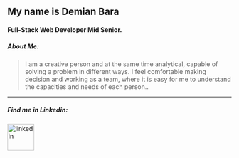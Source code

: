## My name is Demian Bara

#### Full-Stack Web Developer Mid Senior.

##### About Me:
> I am a creative person and at the same time analytical, capable of solving a problem in different ways. 
I feel comfortable making decision and working as a team, where it is easy for me to understand the capacities and needs of each person..


------------


##### Find me in Linkedin:
<a href="https://www.linkedin.com/in/demianbara/">
<img src="https://camo.githubusercontent.com/28bbd2596707954793abeff9eb24d343c1c78b7bf184b90294b4b190c6097a65/68747470733a2f2f63646e2e6a7364656c6976722e6e65742f6e706d2f73696d706c652d69636f6e7340332e302e312f69636f6e732f6c696e6b6564696e2e737667" alt="linkedin" width="60"/>
</a>

